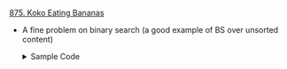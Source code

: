 [875. Koko Eating Bananas](https://leetcode.com/problems/koko-eating-bananas/)
 
 - A fine problem on binary search (a good example of BS over unsorted content)
   
   <details>
   <summary>Sample Code</summary>

     ```cpp
     class Solution {
     public:
         int minEatingSpeed(vector<int>& piles, int h) {
             // consider this as a sequence of ( possible[0] , possible[1] , possible[2] , possible[3] , ..)
             // then for values it will look something like (false, false , false , . .. true,true true)
             // intuition is that if any x is a possible answer it is guaranteed that x+1, x+2 .. will also be an answer
             
             int high = *max_element(piles.begin(),piles.end());
             int low = 1;
             
             while(low < high){
                 int mid = low + (high-low)/2;
                 int timeNeeded = 0; 
                 for(auto&x:piles){
                     timeNeeded += (x/mid);
                     if(x%mid) timeNeeded++;
                 }
                 if(timeNeeded > h)
                     low = mid + 1;
                 else high = mid;
             }
             return low;
             
         }
     };

     ```
  </details>

